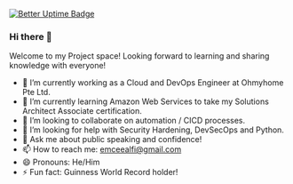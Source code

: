 [![Better Uptime Badge](https://betteruptime.com/status-badges/v1/monitor/bc7t.svg)](https://betteruptime.com/?utm_source=status_badge)

### Hi there 👋
Welcome to my Project space! Looking forward to learning and sharing knowledge with everyone!

- 🔭 I’m currently working as a Cloud and DevOps Engineer at Ohmyhome Pte Ltd.
- 🌱 I’m currently learning Amazon Web Services to take my Solutions Architect Associate certification.
- 👯 I’m looking to collaborate on automation / CICD processes.
- 🤔 I’m looking for help with Security Hardening, DevSecOps and Python.
- 💬 Ask me about public speaking and confidence!
- 📫 How to reach me: emceealfi@gmail.com
- 😄 Pronouns: He/Him
- ⚡ Fun fact: Guinness World Record holder!

<!--
**alfiduran/alfiduran** is a ✨ _special_ ✨ repository because its `README.md` (this file) appears on your GitHub profile.

Here are some ideas to get you started:

- 🔭 I’m currently working on ...
- 🌱 I’m currently learning ...
- 👯 I’m looking to collaborate on ...
- 🤔 I’m looking for help with ...
- 💬 Ask me about ...
- 📫 How to reach me: ...
- 😄 Pronouns: ...
- ⚡ Fun fact: ...
-->
